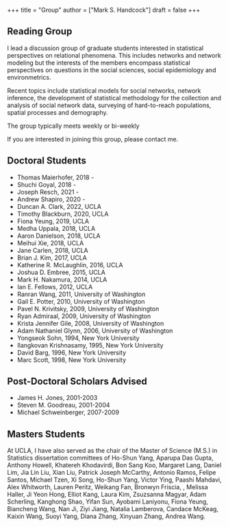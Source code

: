 +++
title = "Group"
author = ["Mark S. Handcock"]
draft = false
+++

## Reading Group

I lead a discussion group of graduate students interested in statistical perspectives on relational phenomena. This includes networks
and network modeling but the interests of the members encompass statistical perspectives on
questions in the social sciences, social epidemiology and environmetrics.

Recent topics include statistical models for social networks, network inference, the development of statistical methodology for the collection
and analysis of social network data, surveying of hard-to-reach populations, spatial processes and demography. 

The group typically meets weekly or bi-weekly

If you are interested in joining this group, please contact me.

## Doctoral Students

-   Thomas Maierhofer, 2018 -
-   Shuchi Goyal, 2018 -
-   Joseph Resch, 2021 -
-   Andrew Shapiro, 2020 -
-   Duncan A. Clark, 2022, UCLA
-   Timothy Blackburn, 2020, UCLA
-   Fiona Yeung, 2019, UCLA
-   Medha Uppala, 2018, UCLA
-   Aaron Danielson, 2018, UCLA 
-   Meihui Xie, 2018, UCLA
-   Jane Carlen, 2018, UCLA
-   Brian J. Kim, 2017, UCLA
-   Katherine R. McLaughlin, 2016, UCLA
-   Joshua D. Embree, 2015, UCLA
-   Mark H. Nakamura, 2014, UCLA
-   Ian E. Fellows, 2012, UCLA
-   Ranran Wang, 2011, University of Washington
-   Gail E. Potter, 2010, University of Washington
-   Pavel N. Krivitsky, 2009, University of Washington
-   Ryan Admiraal, 2009, University of Washington
-   Krista Jennifer Gile, 2008, University of Washington
-   Adam Nathaniel Glynn, 2006, University of Washington
-   Yongseok Sohn, 1994, New York University 
-   Ilangkovan Krishnasamy, 1995, New York University 
-   David Barg, 1996, New York University 
-   Marc Scott, 1998, New York University

## Post-Doctoral Scholars Advised

-   James H. Jones, 2001-2003
-   Steven M. Goodreau, 2001-2004
-   Michael Schweinberger, 2007-2009

## Masters Students

At UCLA, I have also served as the chair of the Master of Science (M.S.) in Statistics dissertation committees of
Ho-Shun Yang, Aparupa Das Gupta, Anthony Howell, Khatereh Khodavirdi, Bon Sang
Koo, Margaret Lang, Daniel Lim, Jia Lin Liu, Xian Liu, Patrick Joseph McCarthy, Antonio
Ramos, Felipe Santos, Michael Tzen, Xi Song, Ho-Shun Yang, Victor Ying, Paashi
Mahdavi, Alex Whitworth, Lauren Peritz, Weikang Fan, Bronwyn Friscia, , Melissa Haller,
Ji Yeon Hong, Elliot Kang, Laura Kim, Zsuzsanna Magyar, Adam Scherling, Kanghong
Shao, Yifan Sun, Ayobami Laniyonu, Fiona Yeung, Biancheng Wang, Nan Ji, Ziyi Jiang, Natalia Lamberova, 
Candace McKeag, Kaixin Wang, Suoyi Yang, Diana Zhang, Xinyuan Zhang, Andrea Wang.
